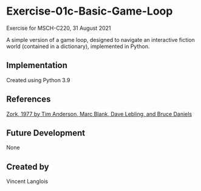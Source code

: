 # Exercise-01c-Basic-Game-Loop
Exercise for MSCH-C220, 31 August 2021

A simple version of a game loop, designed to navigate an interactive fiction world (contained in a dictionary), implemented in Python.

## Implementation
Created using Python 3.9

## References
[Zork, 1977 by Tim Anderson, Marc Blank, Dave Lebling, and Bruce Daniels](https://en.wikipedia.org/wiki/Zork)

## Future Development
None

## Created by
Vincent Langlois
